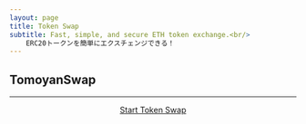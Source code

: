 ```yaml
---
layout: page
title: Token Swap
subtitle: Fast, simple, and secure ETH token exchange.<br/>
    ERC20トークンを簡単にエクスチェンジできる！
---
```


<h2>TomoyanSwap</h2><hr/>
<center>
    <!-- This is the 'Swap tokens' button, place it anywhere on your webpage -->
    <!-- You can add multiple buttons into a same page -->
    <a href='https://widget.kyber.network/v0.7.5/?type=swap&mode=popup&lang=en&defaultPair=ETH_DAI&callback=https%3A%2F%2Fkyberpay-sample.knstats.com%2Fcallback&paramForwarding=false&network=mainnet&commissionId=0xb254cEEE734F3B3372fb43359294C54391a66f2E&theme=theme-ocean'
    class='kyber-widget-button theme-ocean theme-supported' name='KyberWidget - Powered by KyberNetwork' title='Pay with tokens'
    target='_blank'>Start Token Swap</a>
</center>

